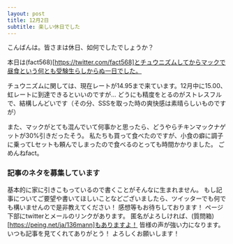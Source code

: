 ```yaml
---
layout: post
title: 12月2日
subtitle: 楽しい休日でした
---
```

こんばんは。皆さまは休日、如何でしたでしょうか？

本日は(fact568)[https://twitter.com/fact568]とチュウニズムしてからマックで昼食という何とも受験生らしからぬ一日でした。

チュウニズムに関しては、現在レートが14.95まで来ています。12月中に15.00、虹レートに到達できるといいのですが...
どうにも精度をとるのがストレスフルで、結構しんどいです（その分、SSSを取った時の爽快感は素晴らしいものですが）

また、マックがとても混んでいて何事かと思ったら、どうやらチキンマックナゲットが30%引きだったそう。
私たちも買って食べたのですが、小食の癖に調子に乗ってLセットも頼んでしまったので食べるのとっても時間かかりました。
ごめんねfact。

### 記事のネタを募集しています

基本的に家に引きこもっているので書くことがそんなに生まれません。
もし記事についてご要望や書いてほしいことなどございましたら、ツイッターでも何でも構いませんので是非教えてください！
感想等もお待ちしております！
ページ下部にtwitterとメールのリンクがあります。
匿名がよろしければ、(質問箱)[https://peing.net/ja/136mann]もありますよ！
皆様の声が強い力になります。
いつも記事を見てくれてありがとう！
よろしくお願いします！
